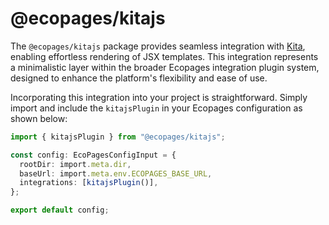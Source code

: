 # @ecopages/kitajs

The `@ecopages/kitajs` package provides seamless integration with [Kita](https://kita.js.org/), enabling effortless rendering of JSX templates. This integration represents a minimalistic layer within the broader Ecopages integration plugin system, designed to enhance the platform's flexibility and ease of use.

Incorporating this integration into your project is straightforward. Simply import and include the `kitajsPlugin` in your Ecopages configuration as shown below:

```ts
import { kitajsPlugin } from "@ecopages/kitajs";

const config: EcoPagesConfigInput = {
  rootDir: import.meta.dir,
  baseUrl: import.meta.env.ECOPAGES_BASE_URL,
  integrations: [kitajsPlugin()],
};

export default config;
```
